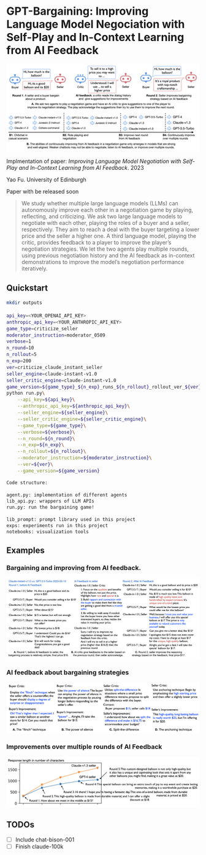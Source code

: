# GPT-Bargaining: Improving Language Model Negociation with Self-Play and In-Context Learning from AI Feedback 

![title](docs/title.png)

Implmentation of paper: _Improving Language Model Negotiation with Self-Play and In-Context Learning from AI Feedback_. 2023

Yao Fu. University of Edinburgh 

Paper with be released soon 


> We study whether multiple large language models (LLMs) can autonomously improve each other in a negotiation game by playing, reflecting, and criticizing. We ask two large language models to negotiate with each other,
playing the roles of a buyer and a seller, respectively. They aim to reach a deal with
the buyer targeting a lower price and the seller a higher one. A third language model,
playing the critic, provides feedback to a player to improve the player’s negotiation
strategies. We let the two agents play multiple rounds, using previous negotiation
history and the AI feedback as in-context demonstrations to improve the model’s
negotiation performance iteratively. 

## Quickstart

```bash
mkdir outputs 

api_key=<YOUR_OPENAI_API_KEY>
anthropic_api_key=<YOUR_ANTHROPIC_API_KEY>
game_type=criticize_seller
moderator_instruction=moderator_0509
verbose=1
n_round=10
n_rollout=5
n_exp=200
ver=criticize_claude_instant_seller
seller_engine=claude-instant-v1.0
seller_critic_engine=claude-instant-v1.0
game_version=${game_type}_${n_exp}_runs_${n_rollout}_rollout_ver_${ver}
python run.py\
    --api_key=${api_key}\
    --anthropic_api_key=${anthropic_api_key}\
    --seller_engine=${seller_engine}\
    --seller_critic_engine=${seller_critic_engine}\
    --game_type=${game_type}\
    --verbose=${verbose}\
    --n_round=${n_round}\
    --n_exp=${n_exp}\
    --n_rollout=${n_rollout}\
    --moderator_instruction=${moderator_instruction}\
    --ver=${ver}\
    --game_version=${game_version} 
```

```plaintext 
Code structure: 

agent.py: implementation of different agents
lib_api.py: wrappers of LLM APIs
run.py: run the bargaining game!

lib_prompt: prompt library used in this project 
exps: experiments run in this project 
notebooks: visualization tools 
```
## Examples 

### Bargaining and improving from AI feedback.
![example_run](docs/example_run.png)

### AI feedback about bargaining strategies
![example_feedback](docs/example_feedback.png)

### Improvements over multiple rounds of AI Feedback
![example_feedback](docs/example_multiround.png)


## TODOs
* [ ] Include chat-bison-001
* [ ] Finish claude-100k